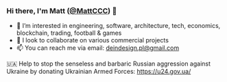 ### Hi there, I'm Matt ([@MattCCC](https://github.com/MattCCC/)) 👋

- 👀 I’m interested in engineering, software, architecture, tech, economics, blockchain, trading, football & games
- 🌱 I look to collaborate on various commercial projects
- 📫 You can reach me via email: deindesign.pl@gmail.com

🇺🇦 Help to stop the senseless and barbaric Russian aggression against Ukraine by donating Ukrainian Armed Forces: https://u24.gov.ua/
